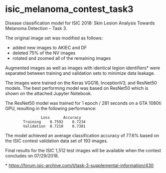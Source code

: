 # isic_melanoma_contest_task3

Disease classification model for ISIC 2018: Skin Lesion Analysis Towards Melanoma Detection – Task 3.

The original image set was modified as follows:

- added new images to AKIEC and DF
- deleted 75% of the NV images
- rotated and zoomed all of the remaining images

Augmented images as well as images with identical legion identifiers* were separated between training and validation sets to minimize data leakage.

The images were trained on the Keras VGG16, InceptionV3, and ResNet50 models. The best performing model was based on ResNet50 which is shown on the attached Jupyter Notebook.

The ResNet50 model was trained for 1 epoch / 281 seconds on a GTA 1080ti GPU, resulting in the following performance:

					Loss	  Accuracy
			Training	0.7592	  0.7234
			Validation	0.7210	  0.7381

The model achieved an average classification accuracy of 77.6% based on the ISIC contest validation data set of 193 images.

Final results for the ISIC 1,512 test images will be available when the contest concludes on 07/29/2018.

\* https://forum.isic-archive.com/t/task-3-supplemental-information/430
